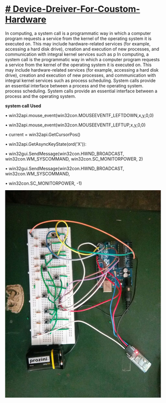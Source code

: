 

# [# Device-Dreiver-For-Coustom-Hardware](https://github.com/deveshbajaj/Device-Dreiver-For-Coustom-Hardware)

In computing, a system call is a programmatic way in which a computer program requests a service from the kernel of the operating system it is executed on. This may include hardware-related services (for example, accessing a hard disk drive), creation and execution of new processes, and communication with integral kernel services such as p In computing, a system call is the programmatic way in which a computer program requests a service from the kernel of the operating system it is executed on. This may include hardware-related services (for example, accessing a hard disk drive), creation and execution of new processes, and communication with integral kernel services such as process scheduling. System calls provide an essential interface between a process and the operating system. process scheduling. System calls provide an essential interface between a process and the operating system.

**system call Used**

• win32api.mouse\_event(win32con.MOUSEEVENTF\_LEFTDOWN,x,y,0,0)

• win32api.mouse\_event(win32con.MOUSEEVENTF\_LEFTUP,x,y,0,0)

• current = win32api.GetCursorPos()

• win32api.GetAsyncKeyState(ord(&#39;X&#39;)):

• win32gui.SendMessage(win32con.HWND\_BROADCAST, win32con.WM\_SYSCOMMAND, win32con.SC\_MONITORPOWER, 2)

• win32gui.SendMessage(win32con.HWND\_BROADCAST, win32con.WM\_SYSCOMMAND,

• win32con.SC\_MONITORPOWER, -1)

![alt text](https://raw.githubusercontent.com/deveshbajaj/Device-Dreiver-For-Coustom-Hardware/master/hardware.jpg)

